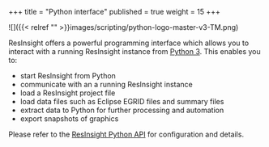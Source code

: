 +++
title = "Python interface"
published = true
weight = 15
+++

![]({{< relref "" >}}images/scripting/python-logo-master-v3-TM.png)

ResInsight offers a powerful programming interface which allows you to interact with a running ResInsight instance 
from [Python 3](https://www.python.org/download/releases/3.0/). 
This enables you to:

* start ResInsight from Python
* communicate with an a running ResInsight instance
* load a ResInsight project file
* load data files such as Eclipse EGRID files and summary files
* extract data to Python for further processing and automation
* export snapshots of graphics

Please refer to the [ResInsight Python API](https://api.resinsight.org) for configuration and details. 